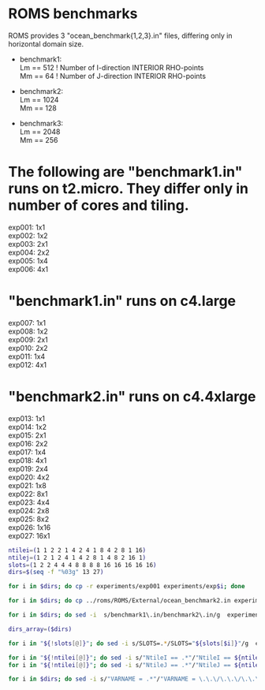 # ROMS benchmarks

ROMS provides 3 "ocean_benchmark{1,2,3}.in" files, differing only in horizontal
domain size.

* benchmark1:  
Lm == 512           ! Number of I-direction INTERIOR RHO-points  
Mm == 64            ! Number of J-direction INTERIOR RHO-points

* benchmark2:  
Lm == 1024  
Mm == 128  

* benchmark3:  
Lm == 2048  
Mm == 256  

# The following are "benchmark1.in" runs on t2.micro. They differ only in number of cores and tiling.

exp001: 1x1  
exp002: 1x2  
exp003: 2x1  
exp004: 2x2  
exp005: 1x4  
exp006: 4x1  

# "benchmark1.in" runs on c4.large

exp007: 1x1  
exp008: 1x2  
exp009: 2x1  
exp010: 2x2  
exp011: 1x4  
exp012: 4x1  

# "benchmark2.in" runs on c4.4xlarge

exp013: 1x1  
exp014: 1x2  
exp015: 2x1  
exp016: 2x2  
exp017: 1x4  
exp018: 4x1  
exp019: 2x4  
exp020: 4x2  
exp021: 1x8  
exp022: 8x1  
exp023: 4x4  
exp024: 2x8  
exp025: 8x2  
exp026: 1x16  
exp027: 16x1  

```bash
ntilei=(1 1 2 2 1 4 2 4 1 8 4 2 8 1 16)  
ntilej=(1 2 1 2 4 1 4 2 8 1 4 8 2 16 1)
slots=(1 2 2 4 4 4 8 8 8 8 16 16 16 16 16)  
dirs=$(seq -f "%03g" 13 27)

for i in $dirs; do cp -r experiments/exp001 experiments/exp$i; done

for i in $dirs; do cp ../roms/ROMS/External/ocean_benchmark2.in experiments/exp$i/; done

for i in $dirs; do sed -i  s/benchmark1\.in/benchmark2\.in/g  experiments/exp$i/run_sge.sh; done

dirs_array=($dirs)

for i in "${!slots[@]}"; do sed -i s/SLOTS=.*/SLOTS="${slots[$i]}"/g  experiments/exp${dirs_array[$i]}/run_sge.sh; done

for i in "${!ntilei[@]}"; do sed -i s/"NtileI == .*"/"NtileI == ${ntilei[$i]}"/g  experiments/exp${dirs_array[$i]}/ocean_benchmark2.in; done  
for i in "${!ntilei[@]}"; do sed -i s/"NtileJ == .*"/"NtileJ == ${ntilej[$i]}"/g  experiments/exp${dirs_array[$i]}/ocean_benchmark2.in; done

for i in $dirs; do sed -i s/"VARNAME = .*"/"VARNAME = \.\.\/\.\.\/\.\.\/roms\/ROMS\/External\/varinfo.dat"/g experiments/exp$i/ocean_benchmark2.in; done
```